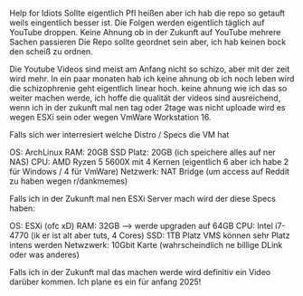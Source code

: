 Help for Idiots 
Sollte eigentlich PfI heißen aber ich hab die repo so getauft weils eingentlich besser ist.
Die Folgen werden eigentlich täglich auf YouTube droppen.
Keine Ahnung ob in der Zukunft auf YouTube mehrere Sachen passieren
Die Repo sollte geordnet sein aber, ich hab keinen bock den scheiß zu ordnen.

Die Youtube Videos sind meist am Anfang nicht so schizo, aber mit der zeit wird mehr. In ein paar monaten hab ich keine ahnung ob ich noch leben wird
die schizophrenie geht eigentlich linear hoch. keine ahnung wie ich das so weiter machen werde, ich hoffe die qualität der videos sind ausreichend, wenn ich in der zukunft
mal nen tag oder 2tage was nicht uploade wird es wegen ESXi sein oder wegen VmWare Workstation 16. 

Falls sich wer interresiert welche Distro / Specs die VM hat
  
  
  OS: ArchLinux
  RAM: 20GB
  SSD Platz: 20GB (ich speichere alles auf ner NAS)
  CPU: AMD Ryzen 5 5600X mit 4 Kernen (eigentlich 6 aber ich habe 2 für Windows / 4 für VmWare)
  Netzwerk: NAT Bridge (um access auf Reddit zu haben wegen r/dankmemes)

Falls ich in der Zukunft mal nen ESXi Server mach wird der diese Specs haben:
  
  
  OS: ESXi (ofc xD)
  RAM: 32GB --> werde upgraden auf 64GB
  CPU: Intel i7-4770 (ik er ist alt aber tuts, 4 Cores)
  SSD: 1TB Platz VMS können sehr Platz intens werden
  Netwzwerk: 10Gbit Karte (wahrscheindlich ne billige DLink oder was anderes)

Falls ich in der Zukunft mal das machen werde wird definitiv ein Video darüber kommen. Ich plane es ein für anfang 2025!
